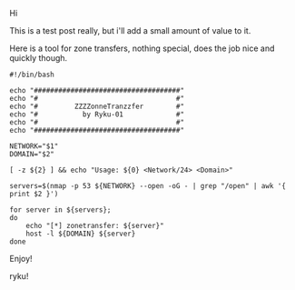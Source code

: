 Hi

This is a test post really, but i'll add a small amount of value to it. 

Here is a tool for zone transfers, nothing special, does the job nice and quickly though. 

```
#!/bin/bash

echo "####################################"
echo "#                                  #"
echo "#         ZZZZonneTranzzfer        #"
echo "#           by Ryku-01             #"
echo "#                                  #"
echo "####################################"

NETWORK="$1"
DOMAIN="$2"

[ -z ${2} ] && echo "Usage: ${0} <Network/24> <Domain>"

servers=$(nmap -p 53 ${NETWORK} --open -oG - | grep "/open" | awk '{ print $2 }')

for server in ${servers};
do
    echo "[*] zonetransfer: ${server}"
    host -l ${DOMAIN} ${server}
done
```

Enjoy!

ryku!

